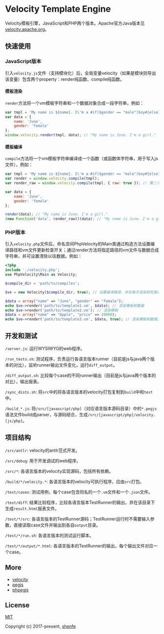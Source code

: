 # Velocity Template Engine

Velocity模板引擎，JavaScript和PHP两个版本。Apache官方Java版本见[velocity.apache.org](http://velocity.apache.org/)。

## 快速使用

### JavaScript版本

引入`velocity.js`文件（支持模块化）后，全局变量velocity（如果是模块则导出该变量）包含两个property：render纯函数、compile纯函数。

#### 模板渲染

`render`方法将一个vm模板字符串和一个数据对象合成一段字符串，例如：

```js
var tmpl = 'My name is ${name}. I\'m a #if($gender == "male")boy#{else}girl#end.';
var data = {
    name: 'June',
    gender: 'female'
};
window.velocity.render(tmpl, data); // "My name is June. I'm a girl."
```

#### 模板编译

`compile`方法将一个vm模板字符串编译成一个函数（或函数体字符串，用于写入js文件），例如：

```js
var tmpl = 'My name is ${name}. I\'m a #if($gender == "male")boy#{else}girl#end.';
var render = window.velocity.compile(tmpl);
var render_raw = window.velocity.compile(tmpl, { raw: true }); // 第二个参数为配置项，raw为true则返回字符串

var data = {
    name: 'June',
    gender: 'female'
};

render(data); // "My name is June. I'm a girl."
(new Function('data', render_raw))(data); // "My name is June. I'm a girl."
```

### PHP版本

引入`velocity.php`文件后，命名空间PhpVelocity的Main类通过构造方法设置编译路径和vm文件更新检查开关；通过render方法将指定路径的vm文件与数据合成字符串，并可设置清除以往数据。例如：

```php
<?php
include './velocity.php';
use PhpVelocity\Main as Velocity;

$compile_dir = 'path/to/compiles';

$ve = new Velocity($compile_dir, true); // 设置编译路径，并在每次渲染前检查vm模板文件更新（默认不检查更新），如果有更新则重新编译

$data = array("name" => "June", "gender" => "female");
echo $ve->render('path/to/template1.vm', $data); // 渲染模板和数据
echo $ve->render('path/to/template2.vm'); // 渲染模板
$data = array("name" => "Apple", "price" => 10000);
echo $ve->render('path/to/template3.vm', $data, true); // 渲染模板和数据，清除以往数据
```

## 开发和测试

`/server.js`: 运行WYSIWYG的web程序。

`/run_tests.sh`: 测试程序，负责运行各语言版本runner（目前是js与java两个版本的对比），监听runner输出文件变化，运行`diff_output`。

`/diff_output.sh`: 比较每个case的不同runner输出（目前是js与java两个版本的对比），输出报表。

`/sync_dists.sh`: 将`src`中的将各语言版本的velocity打包复制到`build`中和`test`中。

`/build_*.js`: 将`/src/[javascript/php]`（对应语言版本源码目录）中的`*.pegjs`语法文件build成parser，与源码结合，生成`/src/[javascript/php]/velocity.[js/php]`。


## 项目结构

`/src/antlr`: velocity的antlr范式开发。

`/src/debug`: 用于开发调试的web程序。

`/src/*`: 各语言版本的velocity实现源码，包括所有依赖。

`/build/*/velocity.*`: 各语言版本的velocity可执行程序，应由`src`打包。

`/test/cases`: 测试用例，每个case包含同名的一个`.vm`文件和一个`.json`文件。

`/test/diff`: 结果比较程序，比较各语言版本TestRunner的输出，并在该目录下生成`result.html`报表文件。

`/test/*/src`: 各语言版本的TestRunner源码；TestRunner运行时不需要输入参数，直接读取case文件并输出到各自`output`目录。

`/test/*/run.sh`: 各语言版本的测试运行脚本。

`/test/*/output/*.html`: 各语言版本的TestRunner的输出，每个输出文件对应一个case。

## More

* [velocity](http://velocity.apache.org/)
* [pegjs](https://github.com/pegjs/pegjs)
* [phpegjs](https://github.com/nylen/phpegjs)

## License

[MIT](http://opensource.org/licenses/MIT)

Copyright (c) 2017-present, [shenfe](https://github.com/shenfe)
